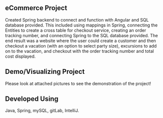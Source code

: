## eCommerce Project
Created Spring backend to connect and function with Angular and SQL database provided. This included using mappings in Spring, connecting the Entities to create a cross table for checkout service, creating an order tracking number, and connecting Spring to the SQL database provided.
The end result was a website where the user could create a customer and then checkout a vacation (with an option to select party size), excursions to add on to the vacation, and checkout with the order tracking number and total cost displayed. 

## Demo/Visualizing Project
Please look at attached pictures to see the demonstration of the project!

## Developed Using
Java, Spring, mySQL, gitLab, IntelliJ.

